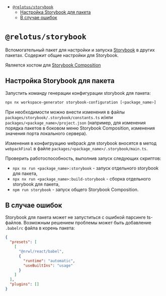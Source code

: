 <!-- START doctoc generated TOC please keep comment here to allow auto update -->
<!-- DON'T EDIT THIS SECTION, INSTEAD RE-RUN doctoc TO UPDATE -->

- [`@relotus/storybook`](#relotusstorybook)
  - [Настройка Storybook для пакета](#%D0%BD%D0%B0%D1%81%D1%82%D1%80%D0%BE%D0%B9%D0%BA%D0%B0-storybook-%D0%B4%D0%BB%D1%8F-%D0%BF%D0%B0%D0%BA%D0%B5%D1%82%D0%B0)
  - [В случае ошибок](#%D0%B2-%D1%81%D0%BB%D1%83%D1%87%D0%B0%D0%B5-%D0%BE%D1%88%D0%B8%D0%B1%D0%BE%D0%BA)

<!-- END doctoc generated TOC please keep comment here to allow auto update -->

# `@relotus/storybook`

Вспомогательный пакет для настройки и запуска [Storybook](https://storybook.js.org/) в других пакетах. Содержит общие настройки для Storybook.

Является хостом для [Storybook Composition](https://storybook.js.org/docs/react/sharing/storybook-composition)

## Настройка Storybook для пакета

Запустить команду генерации конфигурации storybook для пакета:

```sh
npx nx workspace-generator storybook-configuration [<package_name>]
```

При необходимости можно внести изменения в файлы `packages/storybook/.storybook/constants.ts` и/или `packages/<package_name>/project.json` (например, для изменения порядка пакетов в боковом меню Storybook Composition, изменения значения порта локального сервера).

Изменения в конфигруацию webpack для storybook вносятся в метод `webpackFinal` в файле `packages/<package_name>/.storybook/main.ts`.

Проверить работоспособность, выполнив запуск следующих скриптов:

- `npx nx run <package_name>:storybook` - запуск отдельного storybook для пакета,
- `npx nx run <package_name>:build-storybook` - сборка отдельного storybook для пакета,
- `npm run storybook` - запуск общего Storybook Composition.

## В случае ошибок

Storybook для пакета может не запуститься с ошибкой парсинге ts-файлов.
Возможным решением проблемы может быть добавление `.babelrc` файла в корень пакета:

```json
{
  "presets": [
    [
      "@nrwl/react/babel",
      {
        "runtime": "automatic",
        "useBuiltIns": "usage"
      }
    ]
  ],
  "plugins": []
}
```
